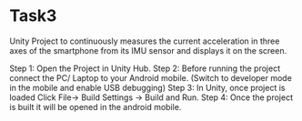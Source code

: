 # Task3
Unity Project to continuously measures the current acceleration in three axes of the smartphone from its IMU sensor and displays it on the screen.


Step 1: Open the Project in Unity Hub.
Step 2: Before running the project connect the PC/ Laptop to your Android mobile. (Switch to developer mode in the mobile and enable USB debugging)
Step 3: In Unity, once project is loaded Click File-> Build Settings -> Build and Run.
Step 4: Once the project is built it will be opened in the android mobile.
